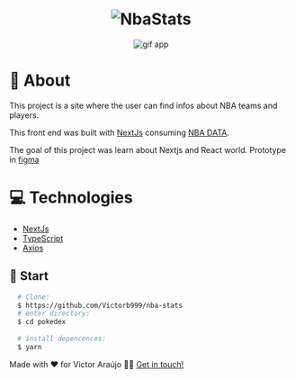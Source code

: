 <h1 align="center">
  <img alt="NbaStats" src="https://nba-stats-pi.vercel.app/_next/image?url=%2Flogo-degrade.svg&w=256&q=75"/>
</h1>

<p align="center">
  <img alt="gif app" src="https://im4.ezgif.com/tmp/ezgif-4-7ed031a8e32b.gif">
</p>

# 📰 About
This project is a site where the user can find infos about NBA teams and players.

This front end was built with [NextJs](https://nextjs.org/) consuming [NBA DATA](http://nbasense.com/nba-api/).

The goal of this project was learn about Nextjs and React world.
Prototype in [figma](https://www.figma.com/file/oS3p6eVYuFqE8O0xl8hoV3/NBA-STATS?node-id=2%3A4)

# 💻 Technologies
- [NextJs](https://nextjs.org/)
- [TypeScript](https://www.typescriptlang.org/)
- [Axios](https://axios-http.com/docs/intro)

## :rocket: Start
``` bash
  # Clone:
  $ https://github.com/Victorb999/nba-stats
  # enter directory:
  $ cd pokedex
  
  # install depencences:
  $ yarn
```

Made with ❤️ for Victor Araújo 👋🏻 [Get in touch!](https://github.com/Victorb999)
